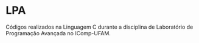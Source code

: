 # LPA
Códigos realizados na Linguagem C durante a disciplina de Laboratório de Programação Avançada no IComp-UFAM.
